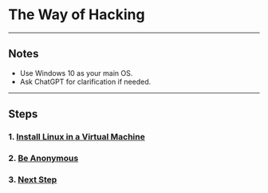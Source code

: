# The Way of Hacking

---

## Notes
- Use Windows 10 as your main OS.
- Ask ChatGPT for clarification if needed.

---

## Steps

### 1. [Install Linux in a Virtual Machine](https://github.com/batubyte/The-Way-of-Hacking/blob/main/1.%20Install%20Linux.md)

### 2. [Be Anonymous](#)

### 3. [Next Step](#)
